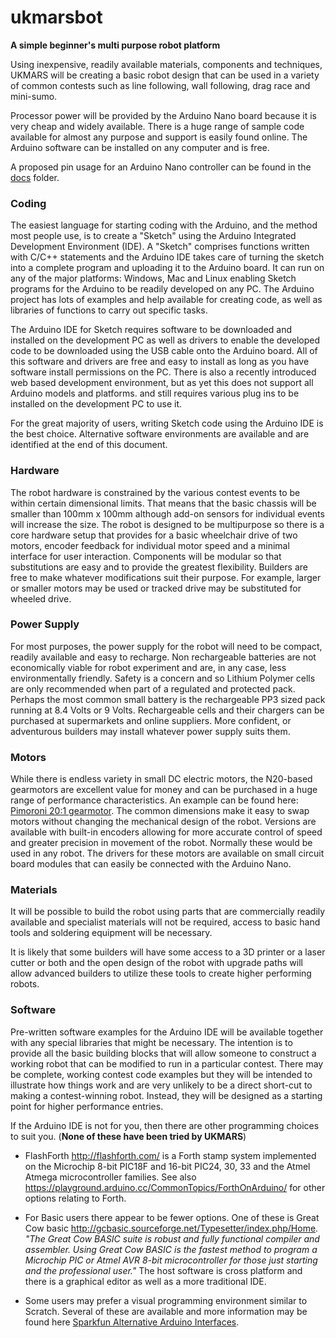 # ukmarsbot

__A simple beginner's multi purpose robot platform__

Using inexpensive, readily available materials, components and techniques, UKMARS will be creating a basic robot design that can be used in a variety of common contests such as line following, wall following, drag race and mini-sumo.

Processor power will be provided by the Arduino Nano board because it is very cheap and widely available. There is a huge range of sample code available for almost any purpose and support is easily found online. The Arduino software can be installed on any computer and is free.

A proposed pin usage for an Arduino Nano controller can be found in the [docs](docs) folder.

### Coding
The easiest language for starting coding with the Arduino, and the method most people use, is to create a  "Sketch" using the Arduino Integrated Development Environment (IDE). A "Sketch" comprises functions written with C/C++ statements and the Arduino IDE takes care of turning the sketch into a complete program and uploading it to the Arduino board. It can run on any of the major platforms: Windows, Mac and Linux enabling Sketch programs for the Arduino to be readily developed on any PC. The Arduino project has lots of examples and help available for creating code, as well as libraries of functions to carry out specific tasks.

The Arduino IDE for Sketch requires software to be downloaded and installed on the development PC as well as drivers to enable the developed code to be downloaded using the USB cable onto the Arduino board. All of this software and drivers are free and easy to install as long as you have software install permissions on the PC.
There is also a recently introduced web based development environment, but as yet this does not support all Arduino models and platforms. and still requires various plug ins to be installed on the development PC to use it.

For the great majority of users, writing Sketch code using the Arduino IDE is the best choice. Alternative software environments are available and are identified at the end of this document.

### Hardware

The robot hardware is constrained by the various contest events to be within certain dimensional limits. That means that the basic chassis will be smaller than 100mm x 100mm although add-on sensors for individual events will increase the size. The robot is designed to be multipurpose so there is a core hardware setup that provides for a basic wheelchair drive of two motors, encoder feedback for individual motor speed and a minimal interface for user interaction. Components will be modular so that substitutions are easy and to provide the greatest flexibility. Builders are free to make whatever modifications suit their purpose. For example, larger or smaller motors may be used or tracked drive may be substituted for wheeled drive.

### Power Supply

For most purposes, the power supply for the robot will need to be compact, readily available and easy to recharge. Non rechargeable batteries are not economically viable for robot experiment and are, in any case, less environmentally friendly. Safety is a concern and so Lithium Polymer cells are only recommended when part of a regulated and protected pack. Perhaps the most common small battery is the rechargeable PP3 sized pack running at 8.4 Volts or 9 Volts. Rechargeable cells and their chargers can be purchased at supermarkets and online suppliers. More confident, or adventurous builders may install whatever power supply suits them.

### Motors

While there is endless variety in small DC electric motors, the N20-based gearmotors are excellent value for money and can be purchased in a huge range of performance characteristics. An example can be found here: [Pimoroni 20:1 gearmotor](https://shop.pimoroni.com/products/micro-metal-gearmotor-extended-back-shaft?variant=32587847050). The common dimensions make it easy to swap motors without changing the mechanical design of the robot. Versions are available with built-in encoders allowing for more accurate control of speed and greater precision in movement of the robot. Normally these would be used in any robot. The drivers for these motors are available on small circuit board modules that can easily be connected with the Arduino Nano.

### Materials

It will be possible to build the robot using parts that are commercially readily available and specialist materials will not be required, access to basic hand tools and soldering equipment will be necessary.

It is likely that some builders will have some access to a 3D printer or a laser cutter or both and the open design of the robot with upgrade paths will allow advanced builders to utilize these tools to create higher performing robots.

### Software

Pre-written software examples for the Arduino IDE will be available together with any special libraries that might be necessary. The intention is to provide all the basic building blocks that will allow someone to construct a working robot that can be modified to run in a particular contest. There may be complete, working contest code examples but they will be intended to illustrate how things work and are very unlikely to be a direct short-cut to making a contest-winning robot. Instead, they will be designed as a starting point for higher performance entries.

If the Arduino IDE is not for you, then there are other programming choices to suit you. (__None of these have been tried by UKMARS__)

* FlashForth http://flashforth.com/ is a Forth stamp system implemented on the Microchip 8-bit PIC18F and 16-bit PIC24, 30, 33 and the Atmel Atmega microcontroller families. See also https://playground.arduino.cc/CommonTopics/ForthOnArduino/ for other options relating to Forth.

* For Basic users there appear to be fewer options. One of these is Great Cow basic http://gcbasic.sourceforge.net/Typesetter/index.php/Home. _"The  Great Cow BASIC suite is robust and fully functional compiler and assembler.   Using Great Cow BASIC is the fastest method to program a Microchip PIC or Atmel AVR 8-bit microcontroller for those just starting and the professional user."_  The host software is cross platform and there is a graphical editor as well as a more traditional IDE.

* Some users may prefer a visual programming environment similar to Scratch. Several of these are available and more information may be found here [Sparkfun Alternative Arduino Interfaces](https://learn.sparkfun.com/tutorials/alternative-arduino-interfaces/all).
